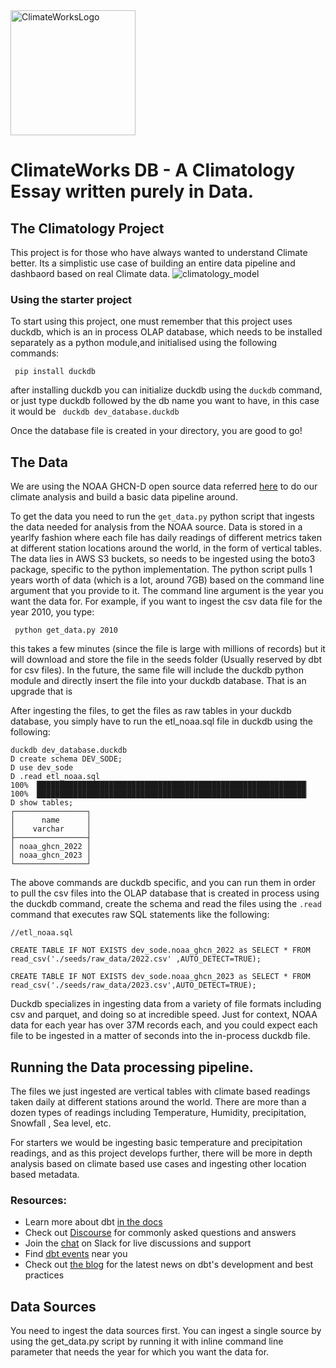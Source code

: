 <img src="https://github.com/RJSD3V/climate_works_db/assets/20220544/7303deac-dcfd-4ec7-baf8-d48785b6eac3" alt="ClimateWorksLogo" width="200"/>

# ClimateWorks DB - A Climatology Essay written purely in Data. 

## The Climatology Project
This project is for those who have always wanted to understand Climate better. Its a simplistic use case of building an entire data pipeline and dashbaord based on real Climate data. 
![climatology_model](https://github.com/RJSD3V/climate_works_dbt/assets/20220544/1fe77541-9987-40f1-91b4-67a76aab30ba)

### Using the starter project

To start using this project, one must remember that this project uses duckdb, which is an in process OLAP database, which needs to be installed separately as a python module,and initialised using the following commands: 

``` pip install duckdb```

after installing duckdb you can initialize duckdb using the `duckdb` command, or just type duckdb followed by the db name you want to have, in this case it would be 
``` duckdb dev_database.duckdb```

Once the database file is created in your directory, you are good to go!

## The Data
We are using the NOAA GHCN-D open source data referred [here](https://docs.opendata.aws/noaa-ghcn-pds/readme.html) to do our climate analysis and build a basic data pipeline around. 

To get the data you need to run the `get_data.py` python script that ingests the data needed for analysis from the NOAA source. Data is stored in a yearlfy fashion where each file has daily readings of different metrics taken at different station locations around the world, in the form of vertical tables. The data lies in AWS S3 buckets, so needs to be ingested using the boto3 package, specific to the python implementation. The python script pulls 1 years worth of data (which is a lot, around 7GB) based on the command line argument that you provide to it. The command line argument is the year you want the data for. For example, if you want to ingest the csv data file for the year 2010, you type: 

 ` python get_data.py 2010`

 this takes a few minutes (since the file is large with millions of records) but it will download and store the file in the seeds folder (Usually reserved by dbt for csv files). In the future, the same file will include the duckdb python module and directly insert the file into your duckdb database. That is an upgrade that is 


After ingesting the files, to get the files as raw tables in your duckdb database, you simply have to run the etl_noaa.sql file in duckdb using the following: 

```
duckdb dev_database.duckdb
D create schema DEV_SODE;
D use dev_sode
D .read etl_noaa.sql
100% ▕████████████████████████████████████████████████████████████▏ 
100% ▕████████████████████████████████████████████████████████████▏ 
D show tables;
┌────────────────┐
│      name      │
│    varchar     │
├────────────────┤
│ noaa_ghcn_2022 │
│ noaa_ghcn_2023 │
└────────────────┘
```

The above commands are duckdb specific, and you can run them in order to pull the csv files into the OLAP database that is created in process using the duckdb command, create the schema and read the files using the `.read` command that executes raw SQL statements like the following: 

```
//etl_noaa.sql

CREATE TABLE IF NOT EXISTS dev_sode.noaa_ghcn_2022 as SELECT * FROM read_csv('./seeds/raw_data/2022.csv' ,AUTO_DETECT=TRUE);

CREATE TABLE IF NOT EXISTS dev_sode.noaa_ghcn_2023 as SELECT * FROM read_csv('./seeds/raw_data/2023.csv',AUTO_DETECT=TRUE);

```

Duckdb specializes in ingesting data from a variety of file formats including csv and parquet, and doing so at incredible speed. Just for context, NOAA data for each year has over 37M records each, and you could expect each file to be ingested in a matter of seconds into the in-process duckdb file. 



## Running the Data processing pipeline. 

The files we just ingested are vertical tables with climate based readings taken daily at different stations around the world. There are more than a dozen types of readings including Temperature, Humidity, precipitation, Snowfall , Sea level, etc. 

For starters we would be ingesting basic temperature and precipitation readings, and as this project develops further, there will be more in depth analysis based on climate based use cases and ingesting other location based metadata. 
 



### Resources:
- Learn more about dbt [in the docs](https://docs.getdbt.com/docs/introduction)
- Check out [Discourse](https://discourse.getdbt.com/) for commonly asked questions and answers
- Join the [chat](https://community.getdbt.com/) on Slack for live discussions and support
- Find [dbt events](https://events.getdbt.com) near you
- Check out [the blog](https://blog.getdbt.com/) for the latest news on dbt's development and best practices


## Data Sources

You need to ingest the data sources first. You can ingest a single source by using the get_data.py script by running it with inline command line parameter that needs the year for which you want the data for. 
